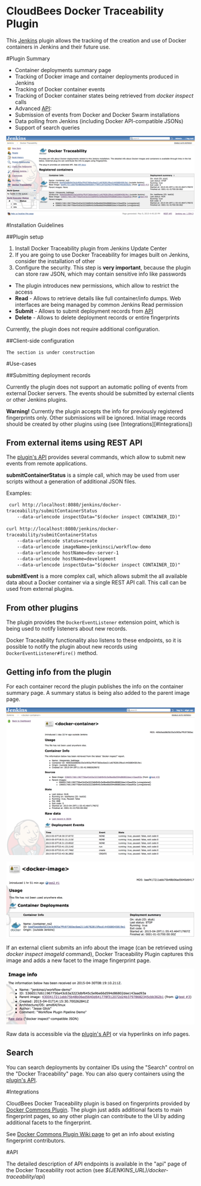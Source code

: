 # CloudBees Docker Traceability Plugin

This [Jenkins](http://jenkins-ci.org) plugin allows the tracking of the creation and use of Docker containers in Jenkins and their future use.

#Plugin Summary

* Container deployments summary page
* Tracking of Docker image and container deployments produced in Jenkins
* Tracking of Docker container events
* Tracking of Docker container states being retrieved from *docker inspect* calls
* Advanced [API](#API):
 * Submission of events from Docker and Docker Swarm installations
 * Data polling from Jenkins (including Docker API-compatible JSONs)
 * Support of search queries
 
 ![Main page](/doc/images/root-action.png)

#Installation Guidelines

##Plugin setup

1. Install Docker Traceability plugin from Jenkins Update Center
2. If you are going to use Docker Traceability for images built on Jenkins, consider the installation of other
3. Configure the security. This step is **very important**, because the plugin can store raw JSON, which may contain sensitive info like passwords
 * The plugin introduces new permissions, which allow to restrict the access
 * **Read** - Allows to retrieve details like full container/info dumps. 
      Web interfaces are being managed by common Jenkins Read permission
 * **Submit** - Allows to submit deployment records from [API](#API)
 * **Delete** - Allows to delete deployment records or entire fingerprints

Currently, the plugin does not require additional configuration.

##Client-side configuration

```
The section is under construction
```

#Use-cases

##Submitting deployment records

Currently the plugin does not support an automatic polling of events from external Docker servers. The events should be submitted by external clients or other Jenkins plugins.

**Warning!** Currently the plugin accepts the info for previously registered fingerprints only. Other submissions will be ignored. Initial image records should be created by other plugins using (see [Integrations][#Integrations])

From external items using REST API
-----
The [plugin's API](#API) provides several commands, which allow to submit new events from remote applications.

**submitContainerStatus** is a simple call, which may be used from user scripts without a generation of additional JSON files.
 
Examples: 
```
 curl http://localhost:8080/jenkins/docker-traceability/submitContainerStatus 
    --data-urlencode inspectData="$(docker inspect CONTAINER_ID)"
 
curl http://localhost:8080/jenkins/docker-traceability/submitContainerStatus 
    --data-urlencode status=create
    --data-urlencode imageName=jenkinsci/workflow-demo
    --data-urlencode hostName=dev-server-1
    --data-urlencode hostName=development
    --data-urlencode inspectData="$(docker inspect CONTAINER_ID)"
```

**submitEvent** is a more complex call, which allows submit the all available data about a Docker container via a single REST API call. This call can be used from external plugins.

From other plugins
-----
The plugin provides the <code>DockerEventListener</code> extension point, which is being used to notify listeners about new records. 

Docker Traceability functionality also listens to these endpoints, so it is possible to notify the plugin about new records using <code>DockerEventListener#fire()</code> method.

## Getting info from the plugin

For each container record the plugin publishes the info on the container summary page. A summary status is being also added to the parent image page.

![Docker container page](/doc/images/container-page.png)

![Docker image page](/doc/images/image-page.png)


If an external client submits an info about the image (can be retrieved using *docker inspect imageId* command), Docker Traceability Plugin captures this image and adds a new facet to the image fingerprint page.

![Docker image info facet](/doc/images/docker-image-facet.png)

Raw data is accessible via the [plugin's API](#API) or via hyperlinks on info pages.

## Search

You can search deployments by container IDs using the "Search" control on the "Docker Traceability" page. You can also query containers using the [plugin's API](#API).

#Integrations

CloudBees Docker Traceability plugin is based on fingerprints provided by [Docker Commons Plugin][docker-commons]. The plugin just adds additional  facets to main fingerprint pages, so any other plugin can contribute to the UI by adding additional facets to the fingerprint. 

See [Docker Commons Plugin Wiki page][docker-commons] to get an info about existing fingerprint contributors.

#API

The detailed description of API endpoints is available in the "api" page of the Docker Traceability root action (see *$(JENKINS_URL)/docker-traceability/api*)

[docker-commons]: https://wiki.jenkins-ci.org/display/JENKINS/Docker+Commons+Plugin